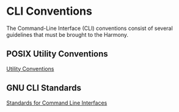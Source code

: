 # CLI Conventions

The Command-Line Interface (CLI) conventions consist of several guidelines that must be brought to the Harmony.

## POSIX Utility Conventions

[Utility Conventions](https://pubs.opengroup.org/onlinepubs/9699919799/basedefs/V1_chap12.html#tag_12_02)

## GNU CLI Standards

[Standards for Command Line Interfaces](https://www.gnu.org/prep/standards/html_node/Command_002dLine-Interfaces.html)
